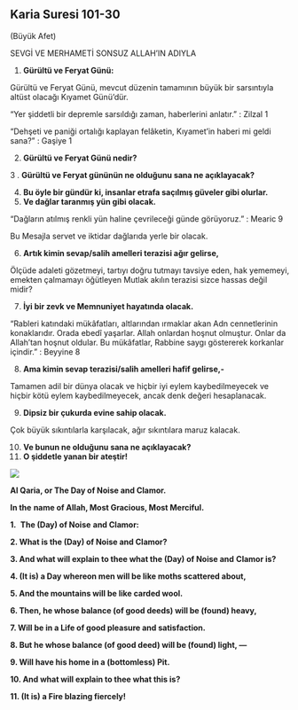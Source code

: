 
## Karia Suresi 101-30

(Büyük Afet)

SEVGİ VE MERHAMETİ SONSUZ ALLAH’IN ADIYLA

1. **Gürültü ve Feryat Günü:**

Gürültü ve Feryat Günü, mevcut düzenin tamamının büyük bir sarsıntıyla altüst olacağı Kıyamet Günü’dür.

“Yer şiddetli bir depremle sarsıldığı zaman, haberlerini anlatır.” : Zilzal 1

“Dehşeti ve paniği ortalığı kaplayan felâketin, Kıyamet’in haberi mi geldi sana?” : Gaşiye 1

2. **Gürültü ve Feryat Günü nedir?**

3 . **Gürültü ve Feryat gününün ne olduğunu sana ne açıklayacak?**

4. **Bu öyle bir gündür ki, insanlar etrafa saçılmış güveler gibi olurlar.**
5. **Ve dağlar taranmış yün gibi olacak.**

“Dağların atılmış renkli yün haline çevrileceği günde görüyoruz.” : Mearic 9

Bu Mesajla servet ve iktidar dağlarıda yerle bir olacak.

6. **Artık kimin sevap/salih amelleri terazisi ağır gelirse,**

Ölçüde adaleti gözetmeyi, tartıyı doğru tutmayı tavsiye eden, hak yememeyi, emekten çalmamayı öğütleyen Mutlak akılın terazisi sizce hassas değil midir?

7. **İyi bir zevk ve Memnuniyet hayatında olacak.**

“Rableri katındaki mükâfatları, altlarından ırmaklar akan Adn cennetlerinin konaklarıdır. Orada ebedî yaşarlar. Allah onlardan hoşnut olmuştur. Onlar da Allah’tan hoşnut oldular. Bu mükâfatlar, Rabbine saygı göstererek korkanlar içindir.” : Beyyine 8

8. **Ama kimin sevap terazisi/salih amelleri hafif gelirse,-**

Tamamen adil bir dünya olacak ve hiçbir iyi eylem kaybedilmeyecek ve hiçbir kötü eylem kaybedilmeyecek, ancak denk değeri hesaplanacak.

9. **Dipsiz bir çukurda evine sahip olacak.**

Çok büyük sıkıntılarla karşılacak, ağır sıkıntılara maruz kalacak.

10. **Ve bunun ne olduğunu sana ne açıklayacak?**
11. **O şiddetle yanan bir ateştir!**  
      
    

[![](https://blogger.googleusercontent.com/img/b/R29vZ2xl/AVvXsEjd1RrAuWhtc15TPsE3YSC4eTNMzH-9aPvcfyZr3Do7TJIvt8cqunujzd_4CjWh1tgcbWLcmm8QH2lb9UmtHh9n5jJdSlx4i3HJhPn8lFbD3_d38N4eTiEJVTpLRGGDArtuqC36jWUe49nOP798GldfsNoEj-e3l_fW3-lsjfESE0_EIXfETPpkEeemaKFY/s320/div22.png)](https://www.blogger.com/blog/post/edit/5724704568349331251/6964431860257501203#)

**Al Qaria, or The Day of Noise and Clamor.** 

**In the** **name of Allah, Most Gracious, Most Merciful.**

**1.**  **The (Day) of Noise**
**and Clamor:**

**2. What is the (Day) of Noise and Clamor?**

**3. And what will explain to thee what the (Day) of Noise and**
**Clamor is?**

**4. (It is) a Day whereon men will be like moths scattered about,**

**5. And the mountains will be like carded wool.**

**6. Then, he whose balance (of good deeds) will be (found) heavy,**

**7. Will be in a Life of good pleasure and satisfaction.**

**8. But he whose balance (of good deed) will be (found) light, —**

**9. Will have his home in a (bottomless) Pit.**

**10. And what will explain to thee what this is?**

**11. (It is) a Fire blazing fiercely!**
